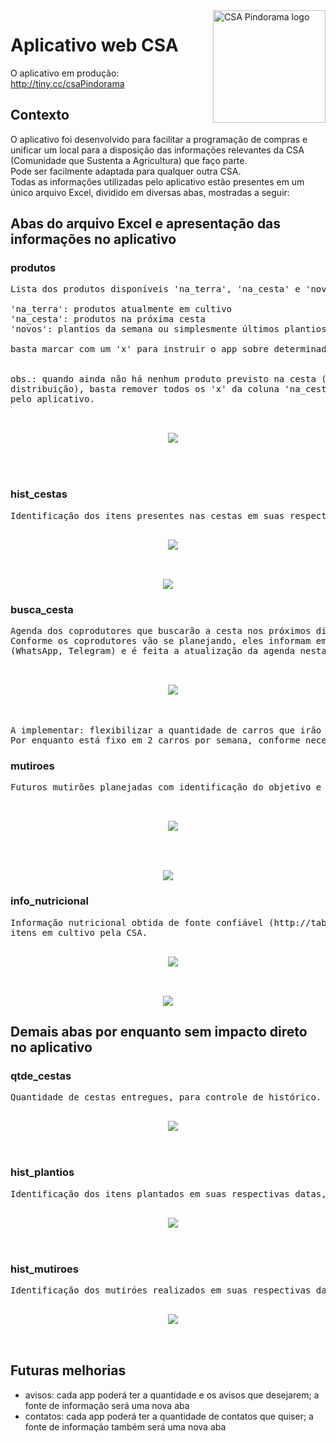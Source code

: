<img src="/img/csa_logo.png" alt="CSA Pindorama logo" title="CSA" align="right" height="180" class="center"/>

# Aplicativo web CSA
O aplicativo em produção: http://tiny.cc/csaPindorama

## Contexto

O aplicativo foi desenvolvido para facilitar a programação de compras e unificar um local para a disposição das informações relevantes da CSA (Comunidade que Sustenta a Agricultura) que faço parte. <br>
Pode ser facilmente adaptada para qualquer outra CSA. <br>
Todas as informações utilizadas pelo aplicativo estão presentes em um único arquivo Excel, dividido em diversas abas, mostradas a seguir:

## Abas do arquivo Excel e apresentação das informações no aplicativo

### produtos
<pre>Lista dos produtos disponíveis 'na_terra', 'na_cesta' e 'novos'. <br>
'na_terra': produtos atualmente em cultivo
'na_cesta': produtos na próxima cesta
'novos': plantios da semana ou simplesmente últimos plantios. <br>
basta marcar com um 'x' para instruir o app sobre determinado item <br>

obs.: quando ainda não há nenhum produto previsto na cesta (por ainda estar longe o dia da 
distribuição), basta remover todos os 'x' da coluna 'na_cesta' que um aviso será emitido 
pelo aplicativo.

<p align="center">
  <img src="/img/produtos.png">
</p>

</pre>

### hist_cestas
<pre>Identificação dos itens presentes nas cestas em suas respectivas datas, para controle de histórico.
<p align="center">
  <img src="/img/hist_cestas.png">
</p>
</pre>

<p align="center">
  <img src="/img/csa1.gif">
</p>

### busca_cesta
<pre>Agenda dos coprodutores que buscarão a cesta nos próximos dias.
Conforme os coprodutores vão se planejando, eles informam em algum canal oficial do grupo 
(WhatsApp, Telegram) e é feita a atualização da agenda nesta aba, adicionando os seus nomes.

<p align="center">
  <img src="/img/busca_cesta.png">
</p>

A implementar: flexibilizar a quantidade de carros que irão buscar os itens. 
Por enquanto está fixo em 2 carros por semana, conforme necessidade atual da CSA Pindorama. 
</pre>

### mutiroes
<pre>Futuros mutirões planejadas com identificação do objetivo e participantes. 

<p align="center">
  <img src="/img/mutiroes.png">
</p>

</pre>

<p align="center">
  <img src="/img/csa2.gif">
</p>

### info_nutricional
<pre>Informação nutricional obtida de fonte confiável (http://tabnut.dis.epm.br/) dos 
itens em cultivo pela CSA. 
<p align="center">
  <img src="/img/info_nutricional.png">
</p>
</pre>

<p align="center">
  <img src="/img/csa3.gif">
</p>


## Demais abas por enquanto sem impacto direto no aplicativo

### qtde_cestas
<pre>Quantidade de cestas entregues, para controle de histórico. 
<p align="center">
  <img src="/img/qtde_cestas.png">
</p>
</pre>


### hist_plantios
<pre>Identificação dos itens plantados em suas respectivas datas, para controle de histórico. 
<p align="center">
  <img src="/img/hist_plantios.png">
</p>
</pre>

### hist_mutiroes
<pre>Identificação dos mutiróes realizados em suas respectivas datas, para controle de histórico. 
<p align="center">
  <img src="/img/hist_mutiroes.png">
</p>
</pre>

## Futuras melhorias
- avisos: cada app poderá ter a quantidade e os avisos que desejarem; a fonte de informação será uma nova aba
- contatos: cada app poderá ter a quantidade de contatos que quiser; a fonte de informação também será uma nova aba
